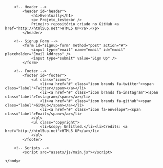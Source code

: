 
<!DOCTYPE HTML>
<!--
	Eventually by HTML5 UP
	html5up.net | @ajlkn
	Free for personal and commercial use under the CCA 3.0 license (html5up.net/license)
-->
<html>
	<head>
		<title>Eventually by HTML5 UP</title>
		<meta charset="utf-8" />
		<meta name="viewport" content="width=device-width, initial-scale=1, user-scalable=no" />
		<link rel="stylesheet" href="assets/css/main.css" />
	</head>
	<body class="is-preload">

		<!-- Header -->
			<header id="header">
				<h1>Eventually</h1>
				<p> Projeto_teste<br />
				Primeiro repositório criado no GitHub <a href="http://html5up.net">HTML5 UP</a>.</p>
			</header>

		<!-- Signup Form -->
			<form id="signup-form" method="post" action="#">
				<input type="email" name="email" id="email" placeholder="Email Address" />
				<input type="submit" value="Sign Up" />
			</form>

		<!-- Footer -->
			<footer id="footer">
				<ul class="icons">
					<li><a href="#" class="icon brands fa-twitter"><span class="label">Twitter</span></a></li>
					<li><a href="#" class="icon brands fa-instagram"><span class="label">Instagram</span></a></li>
					<li><a href="#" class="icon brands fa-github"><span class="label">GitHub</span></a></li>
					<li><a href="#" class="icon fa-envelope"><span class="label">Email</span></a></li>
				</ul>
				<ul class="copyright">
					<li>&copy; Untitled.</li><li>Credits: <a href="http://html5up.net">HTML5 UP</a></li>
				</ul>
			</footer>

		<!-- Scripts -->
			<script src="assets/js/main.js"></script>

	</body>
</html>
